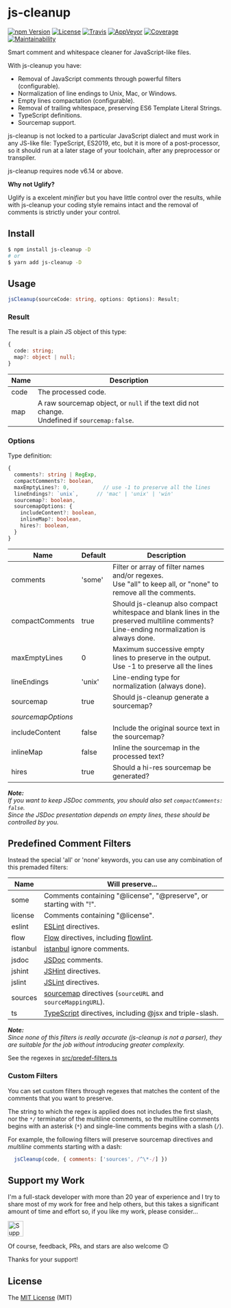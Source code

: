 # js-cleanup

[![npm Version][npm-badge]][npm-url]
[![License][license-badge]][license-url]
[![Travis][travis-badge]][travis-url]
[![AppVeyor][appveyor-badge]][appveyor-url]
[![Coverage][cover-badge]][cover-url]
[![Maintainability][climate-badge]][climate-url]

Smart comment and whitespace cleaner for JavaScript-like files.

With js-cleanup you have:

* Removal of JavaScript comments through powerful filters (configurable).
* Normalization of line endings to Unix, Mac, or Windows.
* Empty lines compactation (configurable).
* Removal of trailing whitespace, preserving ES6 Template Literal Strings.
* TypeScript definitions.
* Sourcemap support.

js-cleanup is not locked to a particular JavaScript dialect and must work in any JS-like file: TypeScript, ES2019, etc, but it is more of a post-processor, so it should run at a later stage of your toolchain, after any preprocessor or transpiler.

js-cleanup requires node v6.14 or above.

**Why not Uglify?**

Uglify is a excelent *minifier* but you have little control over the results, while with js-cleanup your coding style remains intact and the removal of comments is strictly under your control.

## Install

```bash
$ npm install js-cleanup -D
# or
$ yarn add js-cleanup -D
```

## Usage

```typescript
jsCleanup(sourceCode: string, options: Options): Result;
```

### Result

The result is a plain JS object of this type:

```typescript
{
  code: string;
  map?: object | null;
}
```

Name | Description
---- | ------
code | The processed code.
map  | A raw sourcemap object, or `null` if the text did not change.<br>Undefined if `sourcemap:false`.

### Options

Type definition:

```typescript
{
  comments?: string | RegExp,
  compactComments?: boolean,
  maxEmptyLines?: 0,           // use -1 to preserve all the lines
  lineEndings?: `unix`,      // 'mac' | 'unix' | 'win'
  sourcemap?: boolean,
  sourcemapOptions: {
    includeContent?: boolean,
    inlineMap?: boolean,
    hires?: boolean,
  }
}
```

Name               | Default   | Description
------------------ | --------- | ------------
comments           | 'some'    | Filter or array of filter names and/or regexes.<br>Use "all" to keep all, or "none" to remove all the comments.
compactComments    | true      | Should js-cleanup also compact whitespace and blank lines in the preserved multiline comments?<br>Line-ending normalization is always done.
maxEmptyLines      | 0         | Maximum successive empty lines to preserve in the output.<br>Use -1 to preserve all the lines
lineEndings        | 'unix'    | Line-ending type for normalization (always done).
sourcemap          | true      | Should js-cleanup generate a sourcemap?
_sourcemapOptions_ |           |
includeContent     | false     | Include the original source text in the sourcemap?
inlineMap          | false     | Inline the sourcemap in the processed text?
hires              | true      | Should a hi-res sourcemap be generated?

_**Note:**<br>If you want to keep JSDoc comments, you should also set `compactComments: false`.<br>Since the JSDoc presentation depends on empty lines, these should be controlled by you._

## Predefined Comment Filters

Instead the special 'all' or 'none' keywords, you can use any combination of this premaded filters:

Name     | Will preserve...
-------- | -----------------
some     | Comments containing "@license", "@preserve", or starting with "!".
license  | Comments containing "@license".
eslint   | [ESLint](http://eslint.org/docs/user-guide/configuring) directives.
flow     | [Flow](https://flow.org/en/docs) directives, including [flowlint](https://flow.org/en/docs/linting/).
istanbul | [istanbul](https://github.com/gotwarlost/istanbul/blob/master/ignoring-code-for-coverage.md) ignore comments.
jsdoc    | [JSDoc](http://usejsdoc.org/) comments.
jshint   | [JSHint](http://jshint.com/docs/#inline-configuration) directives.
jslint   | [JSLint](http://www.jslint.com/help.html) directives.
sources  | [sourcemap](http://source-map.github.io/) directives (`sourceURL` and `sourceMappingURL`).
ts       | [TypeScript](http://www.typescriptlang.org/) directives, including @jsx and triple-slash.

_**Note:**<br>Since none of this filters is really accurate (js-cleanup is not a parser), they are suitable for the job without introducing greater complexity._

See the regexes in [src/predef-filters.ts](https://github.com/aMarCruz/js-cleanup/blob/master/src/predef-filters.ts)

### Custom Filters

You can set custom filters through regexes that matches the content of the comments that you want to preserve.

The string to which the regex is applied does not includes the first slash, nor the `*/` terminator of the multiline comments, so the multiline comments begins with an asterisk (`*`) and single-line comments begins with a slash (`/`).

For example, the following filters will preserve sourcemap directives and _multiline_ comments starting with a dash:

```js
  jsCleanup(code, { comments: ['sources', /^\*-/] })
```

## Support my Work

I'm a full-stack developer with more than 20 year of experience and I try to share most of my work for free and help others, but this takes a significant amount of time and effort so, if you like my work, please consider...

[<img src="https://amarcruz.github.io/images/kofi_blue.png" height="36" title="Support Me on Ko-fi" />][kofi-url]

Of course, feedback, PRs, and stars are also welcome 🙃

Thanks for your support!

## License

The [MIT License](LICENCE) (MIT)

[npm-badge]:      https://badgen.net/npm/v/js-cleanup
[npm-url]:        https://www.npmjs.com/package/js-cleanup
[license-badge]:  https://badgen.net/github/license/aMarCruz/js-cleanup
[license-url]:    https://github.com/aMarCruz/js-cleanup/blob/master/LICENSE
[travis-badge]:   https://travis-ci.org/aMarCruz/js-cleanup.svg?branch=master
[travis-url]:     https://travis-ci.org/aMarCruz/js-cleanup
[appveyor-badge]: https://ci.appveyor.com/api/projects/status/mfdroxmtubqe9fks/branch/master?svg=true
[appveyor-url]:   https://ci.appveyor.com/project/aMarCruz/js-cleanup
[climate-badge]:  https://api.codeclimate.com/v1/badges/0618a24189f355bd508d/maintainability
[climate-url]:    https://codeclimate.com/github/aMarCruz/js-cleanup/maintainability
[cover-badge]:    https://codecov.io/gh/aMarCruz/js-cleanup/branch/master/graph/badge.svg
[cover-url]:      https://codecov.io/gh/aMarCruz/js-cleanup
[size-badge]:     https://badgen.net/bundlephobia/min/js-cleanup
[size-url]:       https://bundlephobia.com/result?p=js-cleanup
[kofi-url]:       https://ko-fi.com/C0C7LF7I
